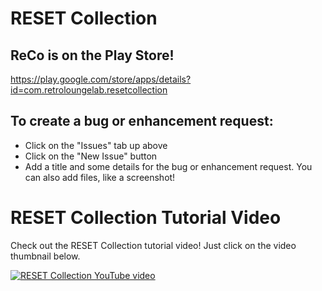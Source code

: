 # RESET Collection

## ReCo is on the Play Store!

https://play.google.com/store/apps/details?id=com.retroloungelab.resetcollection

## To create a bug or enhancement request:

* Click on the "Issues" tab up above
* Click on the "New Issue" button
* Add a title and some details for the bug or enhancement request. You can also add files, like a screenshot!

# RESET Collection Tutorial Video

Check out the RESET Collection tutorial video! Just click on the video thumbnail below.

[![RESET Collection YouTube video](https://img.youtube.com/vi/mIgttRQLNkk/0.jpg)](https://www.youtube.com/watch?v=mIgttRQLNkk)

